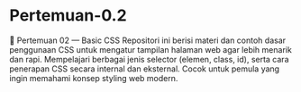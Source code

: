 # Pertemuan-0.2
📘 Pertemuan 02 — Basic CSS Repositori ini berisi materi dan contoh dasar penggunaan CSS untuk mengatur tampilan halaman web agar lebih menarik dan rapi. Mempelajari berbagai jenis selector (elemen, class, id), serta cara penerapan CSS secara internal dan eksternal. Cocok untuk pemula yang ingin memahami konsep styling web modern.
